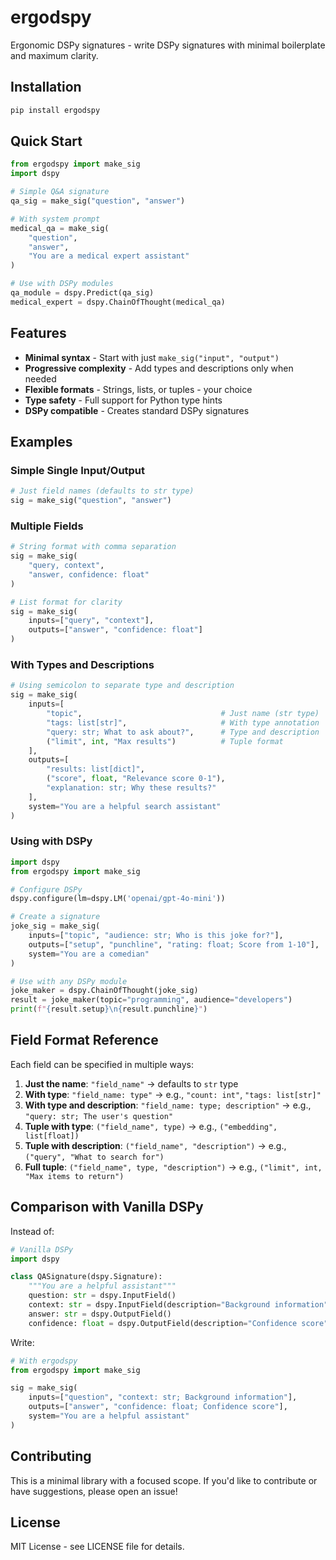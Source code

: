 # ergodspy

Ergonomic DSPy signatures - write DSPy signatures with minimal boilerplate and maximum clarity.

## Installation

```bash
pip install ergodspy
```

## Quick Start

```python
from ergodspy import make_sig
import dspy

# Simple Q&A signature
qa_sig = make_sig("question", "answer")

# With system prompt
medical_qa = make_sig(
    "question", 
    "answer", 
    "You are a medical expert assistant"
)

# Use with DSPy modules
qa_module = dspy.Predict(qa_sig)
medical_expert = dspy.ChainOfThought(medical_qa)
```

## Features

- **Minimal syntax** - Start with just `make_sig("input", "output")`
- **Progressive complexity** - Add types and descriptions only when needed
- **Flexible formats** - Strings, lists, or tuples - your choice
- **Type safety** - Full support for Python type hints
- **DSPy compatible** - Creates standard DSPy signatures

## Examples

### Simple Single Input/Output

```python
# Just field names (defaults to str type)
sig = make_sig("question", "answer")
```

### Multiple Fields

```python
# String format with comma separation
sig = make_sig(
    "query, context", 
    "answer, confidence: float"
)

# List format for clarity
sig = make_sig(
    inputs=["query", "context"],
    outputs=["answer", "confidence: float"]
)
```

### With Types and Descriptions

```python
# Using semicolon to separate type and description
sig = make_sig(
    inputs=[
        "topic",                               # Just name (str type)
        "tags: list[str]",                     # With type annotation
        "query: str; What to ask about?",      # Type and description
        ("limit", int, "Max results")          # Tuple format
    ],
    outputs=[
        "results: list[dict]",
        ("score", float, "Relevance score 0-1"),
        "explanation: str; Why these results?"
    ],
    system="You are a helpful search assistant"
)
```

### Using with DSPy

```python
import dspy
from ergodspy import make_sig

# Configure DSPy
dspy.configure(lm=dspy.LM('openai/gpt-4o-mini'))

# Create a signature
joke_sig = make_sig(
    inputs=["topic", "audience: str; Who is this joke for?"],
    outputs=["setup", "punchline", "rating: float; Score from 1-10"],
    system="You are a comedian"
)

# Use with any DSPy module
joke_maker = dspy.ChainOfThought(joke_sig)
result = joke_maker(topic="programming", audience="developers")
print(f"{result.setup}\n{result.punchline}")
```

## Field Format Reference

Each field can be specified in multiple ways:

1. **Just the name**: `"field_name"` → defaults to `str` type
2. **With type**: `"field_name: type"` → e.g., `"count: int"`, `"tags: list[str]"`
3. **With type and description**: `"field_name: type; description"` → e.g., `"query: str; The user's question"`
4. **Tuple with type**: `("field_name", type)` → e.g., `("embedding", list[float])`
5. **Tuple with description**: `("field_name", "description")` → e.g., `("query", "What to search for")`
6. **Full tuple**: `("field_name", type, "description")` → e.g., `("limit", int, "Max items to return")`

## Comparison with Vanilla DSPy

Instead of:
```python
# Vanilla DSPy
import dspy

class QASignature(dspy.Signature):
    """You are a helpful assistant"""
    question: str = dspy.InputField()
    context: str = dspy.InputField(description="Background information")
    answer: str = dspy.OutputField()
    confidence: float = dspy.OutputField(description="Confidence score")
```

Write:
```python
# With ergodspy
from ergodspy import make_sig

sig = make_sig(
    inputs=["question", "context: str; Background information"],
    outputs=["answer", "confidence: float; Confidence score"],
    system="You are a helpful assistant"
)
```

## Contributing

This is a minimal library with a focused scope. If you'd like to contribute or have suggestions, please open an issue!

## License

MIT License - see LICENSE file for details.
